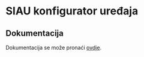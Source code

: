 # SIAU konfigurator uređaja

## Dokumentacija

Dokumentacija se može pronaći [ovdje](https://siau-devconf.rtfd.io).
